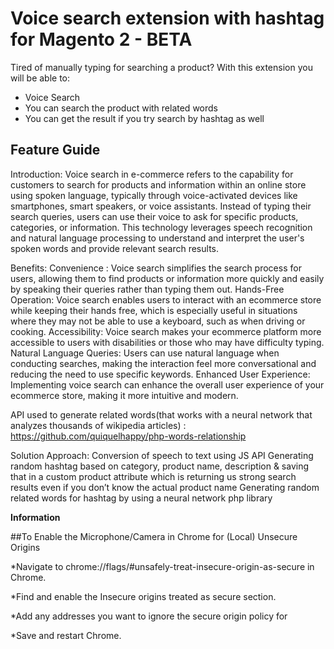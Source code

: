 # Voice search extension with hashtag for Magento 2 - BETA

Tired of manually typing for searching a product? 
With this extension you will be able to: 

* Voice Search  
* You can search the product with related words
* You can get the result if you try search by hashtag as well

## Feature Guide

Introduction:
Voice search in e-commerce refers to the capability for customers to search for products and information within an online store using spoken language, typically through voice-activated devices like smartphones, smart speakers, or voice assistants. Instead of typing their search queries, users can use their voice to ask for specific products, categories, or information. This technology leverages speech recognition and natural language processing to understand and interpret the user's spoken words and provide relevant search results.

Benefits:
Convenience : Voice search simplifies the search process for users, allowing them to find products or information more quickly and easily by speaking their queries rather than typing them out. 
Hands-Free Operation: Voice search enables users to interact with an ecommerce store while keeping their hands free, which is especially useful in situations where they may not be able to use a keyboard, such as when driving or cooking.
Accessibility: Voice search makes your ecommerce platform more accessible to users with disabilities or those who may have difficulty typing. 
Natural Language Queries: Users can use natural language when conducting searches, making the interaction feel more conversational and reducing the need to use specific keywords. 
Enhanced User Experience: Implementing voice search can enhance the overall user experience of your ecommerce store, making it more intuitive and modern.

API used to generate related words(that works with a neural network that analyzes thousands of wikipedia articles) : https://github.com/quiquelhappy/php-words-relationship

Solution Approach:
Conversion of speech to text using JS API
Generating random hashtag based on category, product name, description & saving that in a custom product attribute which is returning us strong search results even if you don’t know the actual product name
Generating random related words for hashtag by using a neural network php library


**Information**

##To Enable the Microphone/Camera in Chrome for (Local) Unsecure Origins

*Navigate to chrome://flags/#unsafely-treat-insecure-origin-as-secure in Chrome.

*Find and enable the Insecure origins treated as secure section.

*Add any addresses you want to ignore the secure origin policy for

*Save and restart Chrome.
